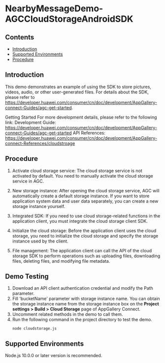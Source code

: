 # NearbyMessageDemo-AGCCloudStorageAndroidSDK
## Contents
 * [Introduction](#introduction)
 * [Supported Environments](#supported-environments)
 * [Procedure](#procedure)

## Introduction
This demo demonstrates an example of using the SDK to store pictures, videos, audio, or other user-generated files. For details about the SDK, please refer to https://developer.huawei.com/consumer/cn/doc/development/AppGallery-connect-Guides/agc-get-started.

Getting Started
For more development details, please refer to the following link:
Development Guide: https://developer.huawei.com/consumer/cn/doc/development/AppGallery-connect-Guides/agc-get-started
API References: https://developer.huawei.com/consumer/cn/doc/development/AppGallery-connect-References/cloudstroage

## Procedure
1. Activate cloud storage service: The cloud storage service is not activated by default. You need to manually activate the cloud storage service in AGC.

2. New storage instance: After opening the cloud storage service, AGC will automatically create a default storage instance. If you want to store application system data and user data separately, you can create a new storage instance yourself.

3. Integrated SDK: If you need to use cloud storage-related functions in the application client, you must integrate the cloud storage client SDK.

4. Initialize the cloud storage: Before the application client uses the cloud storage, you need to initialize the cloud storage and specify the storage instance used by the client.

5. File management: The application client can call the API of the cloud storage SDK to perform operations such as uploading files, downloading files, deleting files, and modifying file metadata.

## Demo Testing
1. Download an API client authentication credential and modify the Path parameter.
2. Fill 'bucketName' parameter with storage instance name. You can obtain the storage instance name from the storage instance box on the **Project settings > Build > Cloud Storage** page of AppGallery Connect.
3. Uncomment related methods in the demo to call them.
4. Run the following command in the project directory to test the demo.
    ```
    node cloudstorage.js  
    ```

## Supported Environments
Node.js 10.0.0 or later version is recommended.


